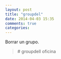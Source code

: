 ```yaml
---
layout: post
title: "groupdel"
date: 2014-04-03 15:35
comments: true
categories: 
---
```

Borrar un grupo.

>\# groupdell oficina

